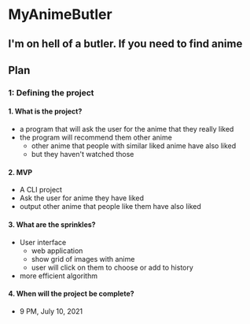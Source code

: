 # MyAnimeButler
## I'm on hell of a butler. If you need to find anime

## Plan
### 1: Defining the project
#### 1. What is the project?
- a program that will ask the user for the anime that they really liked
- the program will recommend them other anime
  - other anime that people with similar liked anime have also liked
  - but they haven't watched those
#### 2. MVP
- A CLI project
- Ask the user for anime they have liked
- output other anime that people like them have also liked
#### 3. What are the sprinkles?
- User interface
  - web application
  - show grid of images with anime
  - user will click on them to choose or add to history
- more efficient algorithm
#### 4. When will the project be complete?
- 9 PM, July 10, 2021
